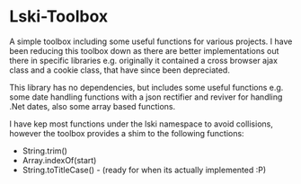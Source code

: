 Lski-Toolbox
============

A simple toolbox including some useful functions for various projects. I have been reducing this toolbox down as there are better implementations out there in specific libraries e.g. originally it contained a cross browser ajax class and a cookie class, that have since been depreciated.

This library has no dependencies, but includes some useful functions e.g. some date handling functions with a json rectifier and reviver for handling .Net dates, also some array based functions.

I have kep most functions under the lski namespace to avoid collisions, however the toolbox provides a shim to the following functions: 

- String.trim()
- Array.indexOf(start)
- String.toTitleCase() - (ready for when its actually implemented :P)